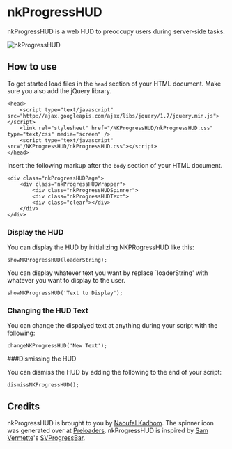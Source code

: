 nkProgressHUD
=============

nkProgressHUD is a web HUD to preoccupy users during server-side tasks.

![nkProgressHUD](http://naoufal.com/projects/nkprogresshud/screens/nkProgressHUD-screen-1.png)

How to use
----------

To get started load files in the `head` section of your HTML document. Make sure you also add the jQuery library.

    <head>
        <script type="text/javascript" src="http://ajax.googleapis.com/ajax/libs/jquery/1.7/jquery.min.js"></script>
        <link rel="stylesheet" href="/NKProgressHUD/nkProgressHUD.css" type="text/css" media="screen" />
        <script type="text/javascript" src="/NKProgressHUD/nkProgressHUD.css"></script>
    </head>

Insert the following markup after the `body` section of your HTML document.

    <div class="nkProgressHUDPage">
        <div class="nkProgressHUDWrapper">
            <div class="nkProgressHUDSpinner">
            <div class="nkProgressHUDText">
            <div class="clear"></div>
        </div>
    </div> 

### Display the HUD

You can display the HUD by initializing NKPRogressHUD like this:

    showNKProgressHUD(loaderString);

You can display whatever text you want by replace `loaderString' with whatever you want to display to the user.

    showNKProgressHUD('Text to Display');

### Changing the HUD Text

You can change the dispalyed text at anything during your script with the following:

    changeNKProgressHUD('New Text');

###Dismissing the HUD

You can dismiss the HUD by adding the following to the end of your script:

    dismissNKProgressHUD();


## Credits

nkProgressHUD is brought to you by [Naoufal Kadhom](http://github.com/naoufal). The spinner icon was generated over at [Preloaders](http://preloaders.net/). nkProgressHUD is inspired by [Sam Vermette](http://samvermette.com)'s [SVProgressBar](https://github.com/samvermette/SVProgressHUD).
